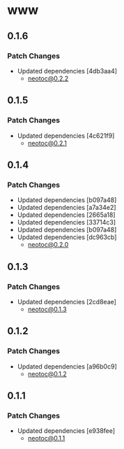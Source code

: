 # www

## 0.1.6

### Patch Changes

- Updated dependencies [4db3aa4]
  - neotoc@0.2.2

## 0.1.5

### Patch Changes

- Updated dependencies [4c621f9]
  - neotoc@0.2.1

## 0.1.4

### Patch Changes

- Updated dependencies [b097a48]
- Updated dependencies [a7a34e2]
- Updated dependencies [2665a18]
- Updated dependencies [33714c3]
- Updated dependencies [b097a48]
- Updated dependencies [dc963cb]
  - neotoc@0.2.0

## 0.1.3

### Patch Changes

- Updated dependencies [2cd8eae]
  - neotoc@0.1.3

## 0.1.2

### Patch Changes

- Updated dependencies [a96b0c9]
  - neotoc@0.1.2

## 0.1.1

### Patch Changes

- Updated dependencies [e938fee]
  - neotoc@0.1.1
